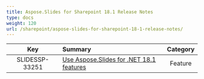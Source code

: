 ```yaml
---
title: Aspose.Slides for Sharepoint 18.1 Release Notes
type: docs
weight: 120
url: /sharepoint/aspose-slides-for-sharepoint-18-1-release-notes/
---
```


|**Key** |**Summary** |**Category** |
| :-: | :- | :-: |
|SLIDESSP-33251|[Use Aspose.Slides for .NET 18.1 features](/slides/net/aspose-slides-for-net-18-1-release-notes/)|Feature|

